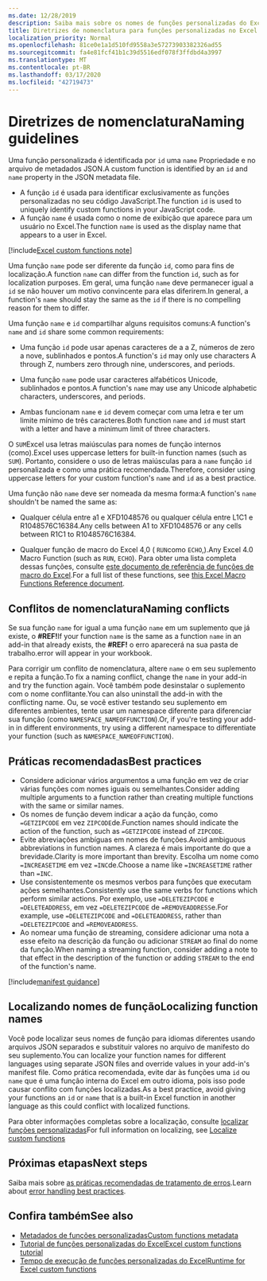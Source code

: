 ```yaml
---
ms.date: 12/28/2019
description: Saiba mais sobre os nomes de funções personalizadas do Excel e evite armadilhas comuns de nomeação.
title: Diretrizes de nomenclatura para funções personalizadas no Excel
localization_priority: Normal
ms.openlocfilehash: 81ce0e1a1d510fd9558a3e57273903382326ad55
ms.sourcegitcommit: fa4e81fcf41b1c39d5516edf078f3ffdbd4a3997
ms.translationtype: MT
ms.contentlocale: pt-BR
ms.lasthandoff: 03/17/2020
ms.locfileid: "42719473"
---
```

# <a name="naming-guidelines"></a><span data-ttu-id="8d01e-103">Diretrizes de nomenclatura</span><span class="sxs-lookup"><span data-stu-id="8d01e-103">Naming guidelines</span></span>

<span data-ttu-id="8d01e-104">Uma função personalizada é identificada por `id` uma `name` Propriedade e no arquivo de metadados JSON.</span><span class="sxs-lookup"><span data-stu-id="8d01e-104">A custom function is identified by an `id` and `name` property in the JSON metadata file.</span></span>

- <span data-ttu-id="8d01e-105">A função `id` é usada para identificar exclusivamente as funções personalizadas no seu código JavaScript.</span><span class="sxs-lookup"><span data-stu-id="8d01e-105">The function `id` is used to uniquely identify custom functions in your JavaScript code.</span></span>
- <span data-ttu-id="8d01e-106">A função `name` é usada como o nome de exibição que aparece para um usuário no Excel.</span><span class="sxs-lookup"><span data-stu-id="8d01e-106">The function `name` is used as the display name that appears to a user in Excel.</span></span>

[!include[Excel custom functions note](../includes/excel-custom-functions-note.md)]

<span data-ttu-id="8d01e-107">Uma função `name` pode ser diferente da função `id`, como para fins de localização.</span><span class="sxs-lookup"><span data-stu-id="8d01e-107">A function `name` can differ from the function `id`, such as for localization purposes.</span></span> <span data-ttu-id="8d01e-108">Em geral, uma função `name` deve permanecer igual a `id` se não houver um motivo convincente para elas diferirem.</span><span class="sxs-lookup"><span data-stu-id="8d01e-108">In general, a function's `name` should stay the same as the `id` if there is no compelling reason for them to differ.</span></span>

<span data-ttu-id="8d01e-109">Uma função `name` e `id` compartilhar alguns requisitos comuns:</span><span class="sxs-lookup"><span data-stu-id="8d01e-109">A function's `name` and `id` share some common requirements:</span></span>

- <span data-ttu-id="8d01e-110">Uma função `id` pode usar apenas caracteres de a a Z, números de zero a nove, sublinhados e pontos.</span><span class="sxs-lookup"><span data-stu-id="8d01e-110">A function's `id` may only use characters A through Z, numbers zero through nine, underscores, and periods.</span></span>

- <span data-ttu-id="8d01e-111">Uma função `name` pode usar caracteres alfabéticos Unicode, sublinhados e pontos.</span><span class="sxs-lookup"><span data-stu-id="8d01e-111">A function's `name` may use any Unicode alphabetic characters, underscores, and periods.</span></span>

- <span data-ttu-id="8d01e-112">Ambas funcionam `name` e `id` devem começar com uma letra e ter um limite mínimo de três caracteres.</span><span class="sxs-lookup"><span data-stu-id="8d01e-112">Both function `name` and `id` must start with a letter and have a minimum limit of three characters.</span></span>

<span data-ttu-id="8d01e-113">O `SUM`Excel usa letras maiúsculas para nomes de função internos (como).</span><span class="sxs-lookup"><span data-stu-id="8d01e-113">Excel uses uppercase letters for built-in function names (such as `SUM`).</span></span> <span data-ttu-id="8d01e-114">Portanto, considere o uso de letras maiúsculas para a `name` função `id` personalizada e como uma prática recomendada.</span><span class="sxs-lookup"><span data-stu-id="8d01e-114">Therefore, consider using uppercase letters for your custom function's `name` and `id` as a best practice.</span></span>

<span data-ttu-id="8d01e-115">Uma função não `name` deve ser nomeada da mesma forma:</span><span class="sxs-lookup"><span data-stu-id="8d01e-115">A function's `name` shouldn't be named the same as:</span></span>

- <span data-ttu-id="8d01e-116">Qualquer célula entre a1 e XFD1048576 ou qualquer célula entre L1C1 e R1048576C16384.</span><span class="sxs-lookup"><span data-stu-id="8d01e-116">Any cells between A1 to XFD1048576 or any cells between R1C1 to R1048576C16384.</span></span>

- <span data-ttu-id="8d01e-117">Qualquer função de macro do Excel 4,0 ( `RUN`como `ECHO`,).</span><span class="sxs-lookup"><span data-stu-id="8d01e-117">Any Excel 4.0 Macro Function (such as `RUN`, `ECHO`).</span></span>  <span data-ttu-id="8d01e-118">Para obter uma lista completa dessas funções, consulte [este documento de referência de funções de macro do Excel](https://d13ot9o61jdzpp.cloudfront.net/files/Excel%204.0%20Macro%20Functions%20Reference.pdf).</span><span class="sxs-lookup"><span data-stu-id="8d01e-118">For a full list of these functions, see [this Excel Macro Functions Reference document](https://d13ot9o61jdzpp.cloudfront.net/files/Excel%204.0%20Macro%20Functions%20Reference.pdf).</span></span>

## <a name="naming-conflicts"></a><span data-ttu-id="8d01e-119">Conflitos de nomenclatura</span><span class="sxs-lookup"><span data-stu-id="8d01e-119">Naming conflicts</span></span>

<span data-ttu-id="8d01e-120">Se sua função `name` for igual a uma função `name` em um suplemento que já existe, o **#REF!**</span><span class="sxs-lookup"><span data-stu-id="8d01e-120">If your function `name` is the same as a function `name` in an add-in that already exists, the **#REF!**</span></span> <span data-ttu-id="8d01e-121">o erro aparecerá na sua pasta de trabalho.</span><span class="sxs-lookup"><span data-stu-id="8d01e-121">error will appear in your workbook.</span></span>

<span data-ttu-id="8d01e-122">Para corrigir um conflito de nomenclatura, altere `name` o em seu suplemento e repita a função.</span><span class="sxs-lookup"><span data-stu-id="8d01e-122">To fix a naming conflict, change the `name` in your add-in and try the function again.</span></span> <span data-ttu-id="8d01e-123">Você também pode desinstalar o suplemento com o nome conflitante.</span><span class="sxs-lookup"><span data-stu-id="8d01e-123">You can also uninstall the add-in with the conflicting name.</span></span> <span data-ttu-id="8d01e-124">Ou, se você estiver testando seu suplemento em diferentes ambientes, tente usar um namespace diferente para diferenciar sua função (como `NAMESPACE_NAMEOFFUNCTION`).</span><span class="sxs-lookup"><span data-stu-id="8d01e-124">Or, if you're testing your add-in in different environments, try using a different namespace to differentiate your function (such as `NAMESPACE_NAMEOFFUNCTION`).</span></span>

## <a name="best-practices"></a><span data-ttu-id="8d01e-125">Práticas recomendadas</span><span class="sxs-lookup"><span data-stu-id="8d01e-125">Best practices</span></span>

- <span data-ttu-id="8d01e-126">Considere adicionar vários argumentos a uma função em vez de criar várias funções com nomes iguais ou semelhantes.</span><span class="sxs-lookup"><span data-stu-id="8d01e-126">Consider adding multiple arguments to a function rather than creating multiple functions with the same or similar names.</span></span>
- <span data-ttu-id="8d01e-127">Os nomes de função devem indicar a ação da função, como `=GETZIPCODE` em vez `ZIPCODE`de.</span><span class="sxs-lookup"><span data-stu-id="8d01e-127">Function names should indicate the action of the function, such as `=GETZIPCODE` instead of `ZIPCODE`.</span></span>
- <span data-ttu-id="8d01e-128">Evite abreviações ambíguas em nomes de funções.</span><span class="sxs-lookup"><span data-stu-id="8d01e-128">Avoid ambiguous abbreviations in function names.</span></span> <span data-ttu-id="8d01e-129">A clareza é mais importante do que a brevidade.</span><span class="sxs-lookup"><span data-stu-id="8d01e-129">Clarity is more important than brevity.</span></span> <span data-ttu-id="8d01e-130">Escolha um nome como `=INCREASETIME` em vez `=INC`de.</span><span class="sxs-lookup"><span data-stu-id="8d01e-130">Choose a name like `=INCREASETIME` rather than `=INC`.</span></span>
- <span data-ttu-id="8d01e-131">Use consistentemente os mesmos verbos para funções que executam ações semelhantes.</span><span class="sxs-lookup"><span data-stu-id="8d01e-131">Consistently use the same verbs for functions which perform similar actions.</span></span> <span data-ttu-id="8d01e-132">Por exemplo, use `=DELETEZIPCODE` e `=DELETEADDRESS`, em vez `=DELETEZIPCODE` de `=REMOVEADDRESS`e.</span><span class="sxs-lookup"><span data-stu-id="8d01e-132">For example, use `=DELETEZIPCODE` and `=DELETEADDRESS`, rather than `=DELETEZIPCODE` and `=REMOVEADDRESS`.</span></span>
- <span data-ttu-id="8d01e-133">Ao nomear uma função de streaming, considere adicionar uma nota a esse efeito na descrição da função ou adicionar `STREAM` ao final do nome da função.</span><span class="sxs-lookup"><span data-stu-id="8d01e-133">When naming a streaming function, consider adding a note to that effect in the description of the function or adding `STREAM` to the end of the function's name.</span></span>

[!include[manifest guidance](../includes/manifest-guidance.md)]

## <a name="localizing-function-names"></a><span data-ttu-id="8d01e-134">Localizando nomes de função</span><span class="sxs-lookup"><span data-stu-id="8d01e-134">Localizing function names</span></span>

<span data-ttu-id="8d01e-135">Você pode localizar seus nomes de função para idiomas diferentes usando arquivos JSON separados e substituir valores no arquivo de manifesto do seu suplemento.</span><span class="sxs-lookup"><span data-stu-id="8d01e-135">You can localize your function names for different languages using separate JSON files and override values in your add-in's manifest file.</span></span> <span data-ttu-id="8d01e-136">Como prática recomendada, evite dar às funções uma `id` ou `name` que é uma função interna do Excel em outro idioma, pois isso pode causar conflito com funções localizadas.</span><span class="sxs-lookup"><span data-stu-id="8d01e-136">As a best practice, avoid giving your functions an `id` or `name` that is a built-in Excel function in another language as this could conflict with localized functions.</span></span>

<span data-ttu-id="8d01e-137">Para obter informações completas sobre a localização, consulte [localizar funções personalizadas](custom-functions-localize.md)</span><span class="sxs-lookup"><span data-stu-id="8d01e-137">For full information on localizing, see [Localize custom functions](custom-functions-localize.md)</span></span>

## <a name="next-steps"></a><span data-ttu-id="8d01e-138">Próximas etapas</span><span class="sxs-lookup"><span data-stu-id="8d01e-138">Next steps</span></span>
<span data-ttu-id="8d01e-139">Saiba mais sobre [as práticas recomendadas de tratamento de erros](custom-functions-errors.md).</span><span class="sxs-lookup"><span data-stu-id="8d01e-139">Learn about [error handling best practices](custom-functions-errors.md).</span></span>

## <a name="see-also"></a><span data-ttu-id="8d01e-140">Confira também</span><span class="sxs-lookup"><span data-stu-id="8d01e-140">See also</span></span>

* [<span data-ttu-id="8d01e-141">Metadados de funções personalizadas</span><span class="sxs-lookup"><span data-stu-id="8d01e-141">Custom functions metadata</span></span>](custom-functions-json.md)
* [<span data-ttu-id="8d01e-142">Tutorial de funções personalizadas do Excel</span><span class="sxs-lookup"><span data-stu-id="8d01e-142">Excel custom functions tutorial</span></span>](../tutorials/excel-tutorial-create-custom-functions.md)
* [<span data-ttu-id="8d01e-143">Tempo de execução de funções personalizadas do Excel</span><span class="sxs-lookup"><span data-stu-id="8d01e-143">Runtime for Excel custom functions</span></span>](custom-functions-runtime.md)
